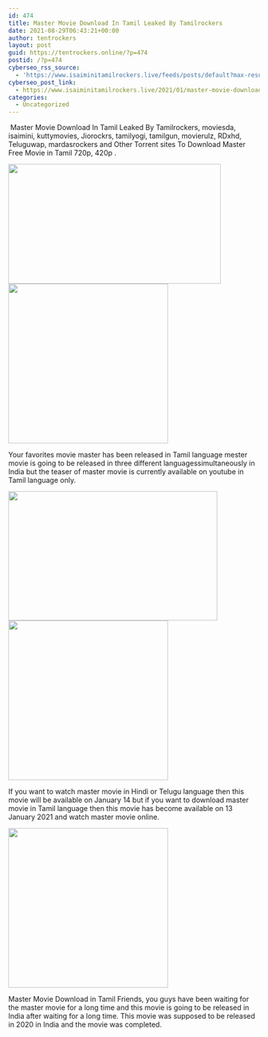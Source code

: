 ```yaml
---
id: 474
title: Master Movie Download In Tamil Leaked By Tamilrockers
date: 2021-08-29T06:43:21+00:00
author: tentrockers
layout: post
guid: https://tentrockers.online/?p=474
postid: /?p=474
cyberseo_rss_source:
  - 'https://www.isaiminitamilrockers.live/feeds/posts/default?max-results=150&start-index=151'
cyberseo_post_link:
  - https://www.isaiminitamilrockers.live/2021/01/master-movie-download-in-tamil-leaked.html
categories:
  - Uncategorized
---
```

<meta content="&nbsp;Master Movie Download In Tamil Leaked By Tamilrockers, moviesda, isaimini, kuttymovies, Jiorockrs, tamilyogi, tamilgun, movierulz, RDxhd, T..." name="twitter:description" />

  


<center>
</center>

&nbsp;Master Movie Download In Tamil Leaked By Tamilrockers, moviesda, isaimini, kuttymovies, Jiorockrs, tamilyogi, tamilgun, movierulz, RDxhd, Teluguwap, mardasrockers and Other Torrent sites To Download Master Free Movie in Tamil 720p, 420p .

<div class="separator">
  <a href="https://1.bp.blogspot.com/-XgebJY5R0T0/X_2gr5dePNI/AAAAAAAAANQ/G0y4fOQ0iCkHSPaG6n2F1llXLjrl7eLKQCLcBGAsYHQ/s800/73324354.webp" imageanchor="1"><img loading="lazy" border="0" data-original-height="600" data-original-width="800" height="240" src="https://1.bp.blogspot.com/-XgebJY5R0T0/X_2gr5dePNI/AAAAAAAAANQ/G0y4fOQ0iCkHSPaG6n2F1llXLjrl7eLKQCLcBGAsYHQ/w426-h240/73324354.webp" width="426" /></a>
</div>



<div class="separator">
  <a href="https://aaaaaco.com/b7e8e06d99/04e1675683/?placementName=default" imageanchor="1" target="_blank" rel="noopener"><img border="0" data-original-height="166" data-original-width="800" src="https://1.bp.blogspot.com/-gqv2IMnP5Y4/X_2hsCEwmfI/AAAAAAAAANc/Z98Z4eEGic0Yv7TeQgHFOrDgURHOm39DgCLcBGAsYHQ/s320/unnamed.gif" width="320" /></a>
</div>

Your favorites movie master has been released in Tamil language mester movie is going to be released in three different languages ​​simultaneously in India but the teaser of master movie is currently available on youtube in Tamil language only.<ins data-width="0" data-height="0" class="hce40666d91" data-domain="//aaaaaco.com" data-affquery="/f5ff9bfd5d/ce40666d91/?placementName=default"></ins>

<div class="separator">
  <a href="https://1.bp.blogspot.com/-UF2ibsG4rY0/X_2hh0n0W9I/AAAAAAAAANY/8zFvEBXBpZk9S72eVENbO5Cdiuc1T0JbwCLcBGAsYHQ/s1200/75063714.jpg" imageanchor="1"><img loading="lazy" border="0" data-original-height="900" data-original-width="1200" height="259" src="https://1.bp.blogspot.com/-UF2ibsG4rY0/X_2hh0n0W9I/AAAAAAAAANY/8zFvEBXBpZk9S72eVENbO5Cdiuc1T0JbwCLcBGAsYHQ/w419-h259/75063714.jpg" width="419" /></a>
</div>



<div class="separator">
  <a href="https://aaaaaco.com/b7e8e06d99/04e1675683/?placementName=default" imageanchor="1" target="_blank" rel="noopener"><img border="0" data-original-height="166" data-original-width="800" src="https://1.bp.blogspot.com/-5fNzosT6prg/X_2hviArIdI/AAAAAAAAANg/6x0oNlKW79UNv-mIo_h1GH9S28yiq0uvgCLcBGAsYHQ/s320/unnamed.gif" width="320" /></a>
</div>

<ins data-width="0" data-height="0" class="hce40666d91" data-domain="//aaaaaco.com" data-affquery="/f5ff9bfd5d/ce40666d91/?placementName=default"></ins>

If you want to watch master movie in Hindi or Telugu language then this movie will be available on January 14 but if you want to download master movie in Tamil language then this movie has become available on 13 January 2021 and watch master movie online.<ins data-width="0" data-height="0" class="hce40666d91" data-domain="//aaaaaco.com" data-affquery="/f5ff9bfd5d/ce40666d91/?placementName=default"></ins>

<div class="separator">
  <a href="https://aaaaaco.com/b7e8e06d99/04e1675683/?placementName=default" imageanchor="1" target="_blank" rel="noopener"><img border="0" data-original-height="166" data-original-width="800" src="https://1.bp.blogspot.com/-2rYoqYngn5g/X_2h0h_0R4I/AAAAAAAAANk/UOsoQHVJqFQPoh1E6kKXP6Zc1xxNb-vmwCLcBGAsYHQ/s320/unnamed.gif" width="320" /></a>
</div>

<ins data-width="0" data-height="0" class="hce40666d91" data-domain="//aaaaaco.com" data-affquery="/f5ff9bfd5d/ce40666d91/?placementName=default"></ins>

Master Movie Download in Tamil Friends, you guys have been waiting for the master movie for a long time and this movie is going to be released in India after waiting for a long time. This movie was supposed to be released in 2020 in India and the movie was completed.<ins data-width="0" data-height="0" class="hce40666d91" data-domain="//aaaaaco.com" data-affquery="/f5ff9bfd5d/ce40666d91/?placementName=default"></ins>

<center>
</center>